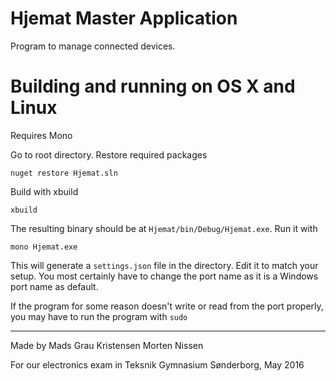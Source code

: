 # Hjemat Master Application
Program to manage connected devices.

# Building and running on OS X and Linux
Requires Mono

Go to root directory. Restore required packages

`nuget restore Hjemat.sln`

Build with xbuild

`xbuild`

The resulting binary should be at `Hjemat/bin/Debug/Hjemat.exe`. Run it with 

`mono Hjemat.exe`

This will generate a `settings.json` file in the directory. Edit it to match your setup. You most certainly have to change the port name as it is a Windows port name as default.

If the program for some reason doesn't write or read from the port properly, you may have to run the program with `sudo`

------------------
Made by
Mads Grau Kristensen
Morten Nissen

For our electronics exam in Teksnik Gymnasium Sønderborg, May 2016
